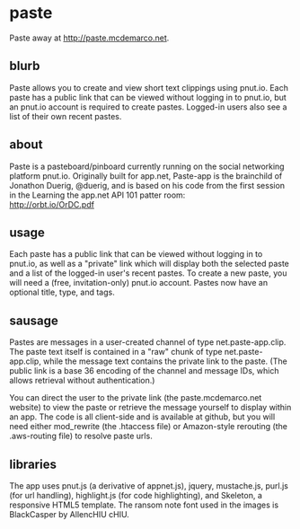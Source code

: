 paste
=====

Paste away at http://paste.mcdemarco.net.

blurb
-----

Paste allows you to create and view short text clippings using pnut.io. Each paste has a public link that can be viewed without logging in to pnut.io, but an pnut.io account is required to create pastes.  Logged-in users also see a list of their own recent pastes.

about
-----

Paste is a pasteboard/pinboard currently running on the social networking platform pnut.io.  Originally built for app.net, Paste-app is the brainchild of Jonathon Duerig, @duerig, and is based on his code from the first session in the Learning the app.net API 101 patter room:  
http://orbt.io/OrDC.pdf   

usage
-----

Each paste has a public link that can be viewed without logging in to pnut.io, as well as a "private" link which will display both the selected paste and a list of the logged-in user's recent pastes.  To create a new paste, you will need a (free, invitation-only) pnut.io account.  Pastes now have an optional title, type, and tags.

sausage
-------

Pastes are messages in a user-created channel of type net.paste-app.clip.  The paste text itself is contained in a "raw" chunk of type net.paste-app.clip, while the message text contains the private link to the paste.  (The public link is a base 36 encoding of the channel and message IDs, which allows retrieval without authentication.)

You can direct the user to the private link (the paste.mcdemarco.net website) to view the paste or retrieve the message yourself to display within an app.  The code is all client-side and is available at github, but you will need either mod_rewrite (the .htaccess file) or Amazon-style rerouting (the .aws-routing file) to resolve paste urls.


libraries
---------

The app uses pnut.js (a derivative of appnet.js), jquery, mustache.js, purl.js (for url handling), highlight.js (for code highlighting), and Skeleton, a responsive HTML5 template.  The ransom note font used in the images is BlackCasper by AllencHIU cHIU.

